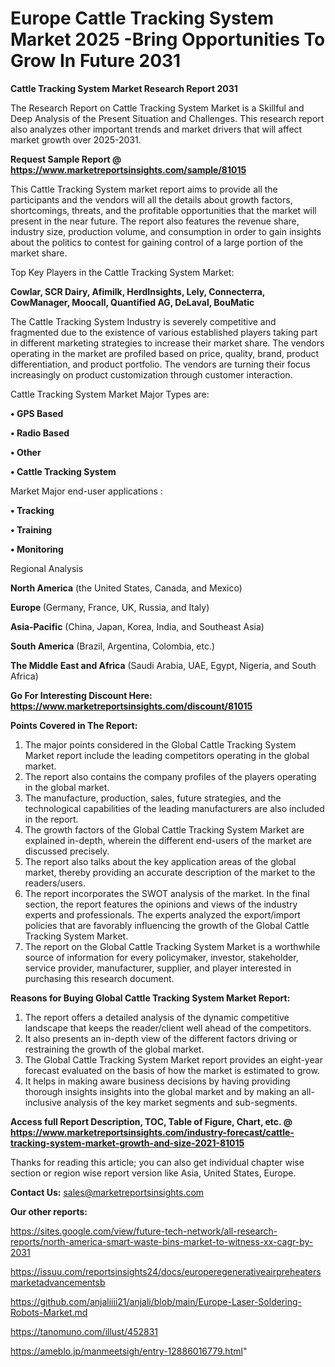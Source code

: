  # Europe Cattle Tracking System Market 2025 -Bring Opportunities To Grow In Future 2031

<strong>Cattle Tracking System Market Research Report 2031</strong>

The Research Report on Cattle Tracking System Market is a Skillful and Deep Analysis of the Present Situation and Challenges. This research report also analyzes other important trends and market drivers that will affect market growth over 2025-2031.

<strong>Request Sample Report @ <a href=https://www.marketreportsinsights.com/sample/81015>https://www.marketreportsinsights.com/sample/81015</a></strong>

This Cattle Tracking System market report aims to provide all the participants and the vendors will all the details about growth factors, shortcomings, threats, and the profitable opportunities that the market will present in the near future. The report also features the revenue share, industry size, production volume, and consumption in order to gain insights about the politics to contest for gaining control of a large portion of the market share.

Top Key Players in the Cattle Tracking System Market:

<strong>Cowlar, SCR Dairy, Afimilk, HerdInsights, Lely, Connecterra, CowManager, Moocall, Quantified AG, DeLaval, BouMatic</strong>

The Cattle Tracking System Industry is severely competitive and fragmented due to the existence of various established players taking part in different marketing strategies to increase their market share. The vendors operating in the market are profiled based on price, quality, brand, product differentiation, and product portfolio. The vendors are turning their focus increasingly on product customization through customer interaction.

Cattle Tracking System Market Major Types are:

<strong>• GPS Based

• Radio Based

• Other

• Cattle Tracking System</strong>

Market Major end-user applications :

<strong>• Tracking

• Training

• Monitoring</strong>

Regional Analysis

</u><strong><b>North America</b></strong> (the United States, Canada, and Mexico)

<strong><b>Europe </b></strong>(Germany, France, UK, Russia, and Italy)

<strong><b>Asia-Pacific</b></strong> (China, Japan, Korea, India, and Southeast Asia)

<strong><b>South America</b></strong> (Brazil, Argentina, Colombia, etc.)

<strong><b>The Middle East and Africa</b></strong> (Saudi Arabia, UAE, Egypt, Nigeria, and South Africa)

<strong>Go For Interesting Discount Here: <a href=https://www.marketreportsinsights.com/discount/81015>https://www.marketreportsinsights.com/discount/81015</a></strong>

<strong>Points Covered in The Report:</strong>
<ol>
  <li>The major points considered in the Global Cattle Tracking System Market report include the leading competitors operating in the global market.</li>
  <li>The report also contains the company profiles of the players operating in the global market.</li>
  <li>The manufacture, production, sales, future strategies, and the technological capabilities of the leading manufacturers are also included in the report.</li>
  <li>The growth factors of the Global Cattle Tracking System Market are explained in-depth, wherein the different end-users of the market are discussed precisely.</li>
  <li>The report also talks about the key application areas of the global market, thereby providing an accurate description of the market to the readers/users.</li>
  <li>The report incorporates the SWOT analysis of the market. In the final section, the report features the opinions and views of the industry experts and professionals. The experts analyzed the export/import policies that are favorably influencing the growth of the Global Cattle Tracking System Market.</li>
  <li>The report on the Global Cattle Tracking System Market is a worthwhile source of information for every policymaker, investor, stakeholder, service provider, manufacturer, supplier, and player interested in purchasing this research document.</li>
</ol>
<strong>Reasons for Buying Global Cattle Tracking System Market Report:</strong>

<ol>
  <li>The report offers a detailed analysis of the dynamic competitive landscape that keeps the reader/client well ahead of the competitors.</li>
  <li>It also presents an in-depth view of the different factors driving or restraining the growth of the global market.</li>
  <li>The Global Cattle Tracking System Market report provides an eight-year forecast evaluated on the basis of how the market is estimated to grow.</li>
  <li>It helps in making aware business decisions by having providing thorough insights insights into the global market and by making an all-inclusive analysis of the key market segments and sub-segments.</li>
</ol>
<strong>Access full Report Description, TOC, Table of Figure, Chart, etc. @ <a href=https://www.marketreportsinsights.com/industry-forecast/cattle-tracking-system-market-growth-and-size-2021-81015>https://www.marketreportsinsights.com/industry-forecast/cattle-tracking-system-market-growth-and-size-2021-81015</a></strong>


Thanks for reading this article; you can also get individual chapter wise section or region wise report version like Asia, United States, Europe.

<strong>Contact Us:</strong>
sales@marketreportsinsights.com

<strong>Our other reports:</strong>

<a href=https://sites.google.com/view/future-tech-network/all-research-reports/north-america-smart-waste-bins-market-to-witness-xx-cagr-by-2031>https://sites.google.com/view/future-tech-network/all-research-reports/north-america-smart-waste-bins-market-to-witness-xx-cagr-by-2031</a>

<a href=https://issuu.com/reportsinsights24/docs/europeregenerativeairpreheatersmarketadvancementsb>https://issuu.com/reportsinsights24/docs/europeregenerativeairpreheatersmarketadvancementsb</a>

<a href=https://github.com/anjaliiii21/anjali/blob/main/Europe-Laser-Soldering-Robots-Market.md>https://github.com/anjaliiii21/anjali/blob/main/Europe-Laser-Soldering-Robots-Market.md</a>

<a href=https://tanomuno.com/illust/452831>https://tanomuno.com/illust/452831</a>

<a href=https://ameblo.jp/manmeetsigh/entry-12886016779.html>https://ameblo.jp/manmeetsigh/entry-12886016779.html</a>"
